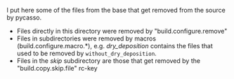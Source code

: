 I put here some of the files from the base that get removed from the source by pycasso.

- Files directly in this directory were removed by "build.configure.remove"
- Files in subdirectories were removed by macros (build.configure.macro.*), e.g. *dry\_deposition* contains the files that used to be removed by `without_dry_deposition`.
- Files in the _skip_ subdirectory are those that get removed by the "build.copy.skip.file" rc-key

